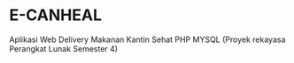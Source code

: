 # E-CANHEAL
Aplikasi Web Delivery Makanan Kantin Sehat PHP MYSQL 
(Proyek rekayasa Perangkat Lunak Semester 4)


